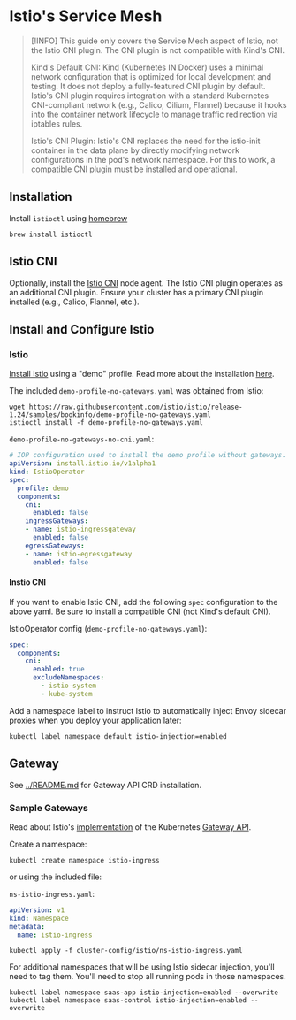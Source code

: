 # Istio's Service Mesh

> [!INFO]
> This guide only covers the Service Mesh aspect of Istio, not the Istio CNI plugin.  The CNI plugin is not compatible with Kind's CNI.
>
> Kind's Default CNI:
> Kind (Kubernetes IN Docker) uses a minimal network configuration that is optimized for local development and testing. It does not deploy a fully-featured CNI plugin by default. 
> Istio's CNI plugin requires integration with a standard Kubernetes CNI-compliant network (e.g., Calico, Cilium, Flannel) because it hooks into the container network lifecycle to manage traffic redirection via iptables rules.
>
> Istio's CNI Plugin:
> Istio's CNI replaces the need for the istio-init container in the data plane by directly modifying network configurations in the pod's network namespace. For this to work, a compatible CNI plugin must be installed and operational.

## Installation

Install `istioctl` using [homebrew](https://formulae.brew.sh/formula/istioctl#default)

```
brew install istioctl
```

## Istio CNI

Optionally, install the [Istio CNI](https://istio.io/latest/docs/setup/additional-setup/cni/) node agent.   The Istio CNI plugin operates as an additional CNI plugin. Ensure your cluster has a primary CNI plugin installed (e.g., Calico, Flannel, etc.).


## Install and Configure Istio 

### Istio

[Install Istio](https://istio.io/latest/docs/setup/getting-started/#install) using a "demo" profile.  Read more about the installation [here](https://istio.io/latest/docs/setup/getting-started/#bookinfo).

The included `demo-profile-no-gateways.yaml` was obtained from Istio:
```
wget https://raw.githubusercontent.com/istio/istio/release-1.24/samples/bookinfo/demo-profile-no-gateways.yaml
istioctl install -f demo-profile-no-gateways.yaml
```

`demo-profile-no-gateways-no-cni.yaml`:
```yaml
# IOP configuration used to install the demo profile without gateways.
apiVersion: install.istio.io/v1alpha1
kind: IstioOperator
spec:
  profile: demo
  components:
    cni:
      enabled: false
    ingressGateways:
    - name: istio-ingressgateway
      enabled: false
    egressGateways:
    - name: istio-egressgateway
      enabled: false
```

#### Instio CNI

If you want to enable Istio CNI, add the following `spec` configuration to the above yaml.  Be sure to install a compatible CNI (not Kind's default CNI).

IstioOperator config (`demo-profile-no-gateways.yaml`):
```yaml
spec:
  components:
    cni:
      enabled: true
      excludeNamespaces:
        - istio-system
        - kube-system
```

Add a namespace label to instruct Istio to automatically inject Envoy sidecar proxies when you deploy your application later:

```shell
kubectl label namespace default istio-injection=enabled
```

## Gateway

See [../README.md](../README.md) for Gateway API CRD installation.

### Sample Gateways

Read about Istio's [implementation](https://istio.io/latest/docs/tasks/traffic-management/ingress/gateway-api/) of the Kubernetes [Gateway API](https://gateway-api.sigs.k8s.io/).

Create a namespace:

```shell
kubectl create namespace istio-ingress
```

or using the included file:

`ns-istio-ingress.yaml`:
```yaml
apiVersion: v1
kind: Namespace
metadata:
  name: istio-ingress
```

```
kubectl apply -f cluster-config/istio/ns-istio-ingress.yaml
```

For additional namespaces that will be using Istio sidecar injection, you'll need to tag them. You'll need to stop all running pods in those namespaces.

```shell
kubectl label namespace saas-app istio-injection=enabled --overwrite
kubectl label namespace saas-control istio-injection=enabled --overwrite
```
